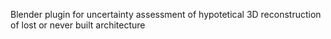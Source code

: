 Blender plugin for uncertainty assessment of hypotetical 3D reconstruction of lost or never built architecture
